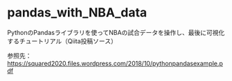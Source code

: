 # pandas_with_NBA_data
PythonのPandasライブラリを使ってNBAの試合データを操作し、最後に可視化するチュートリアル（Qiita投稿ソース）

参照先：
https://squared2020.files.wordpress.com/2018/10/pythonpandasexample.pdf
